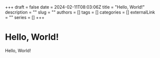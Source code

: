 +++ 
draft = false
date = 2024-02-11T08:03:06Z
title = "Hello, World!"
description = ""
slug = ""
authors = []
tags = []
categories = []
externalLink = ""
series = []
+++
# Hello, World!

Hello, World!
